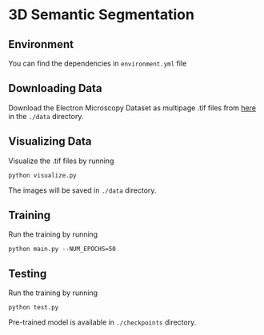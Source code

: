 # 3D Semantic Segmentation

## Environment
You can find the dependencies in `environment.yml` file

## Downloading Data
Download the Electron Microscopy Dataset as multipage .tif files from [here](https://www.epfl.ch/labs/cvlab/data/data-em/) in the `./data` directory. 

## Visualizing Data 
Visualize the .tif files by running 

```
python visualize.py
```

The images will be saved in `./data` directory.


## Training 
Run the training by running 

```
python main.py --NUM_EPOCHS=50
```

## Testing 

Run the training by running 

```
python test.py
```

Pre-trained model is available in `./checkpoints` directory.
